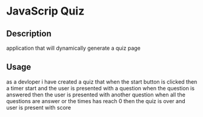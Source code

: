 # JavaScrip Quiz

## Description 
application that will dynamically generate a quiz page



## Usage
as a devloper i have created a quiz that 
when the start button is clicked 
then a timer start and the user is presented with a question 
when the question is answered 
then the user is presented with another question 
when all the questions are answer or the times has reach 0
then the quiz is over and user is present with score


